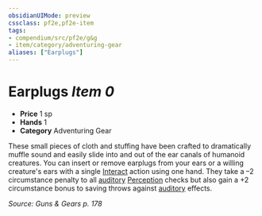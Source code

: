 ```yaml
---
obsidianUIMode: preview
cssclass: pf2e,pf2e-item
tags:
- compendium/src/pf2e/g&g
- item/category/adventuring-gear
aliases: ["Earplugs"]
---
```

# Earplugs *Item 0*  

- **Price** 1 sp
- **Hands** 1
- **Category** Adventuring Gear

These small pieces of cloth and stuffing have been crafted to dramatically muffle sound and easily slide into and out of the ear canals of humanoid creatures. You can insert or remove earplugs from your ears or a willing creature's ears with a single [Interact](/rules/actions/interact.md) action using one hand. They take a –2 circumstance penalty to all [auditory](/rules/traits/auditory.md) [Perception](/compendium/skills.md#Perception) checks but also gain a +2 circumstance bonus to saving throws against [auditory](/rules/traits/auditory.md) effects.

*Source: Guns & Gears p. 178*